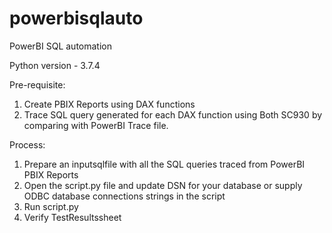 # powerbisqlauto
PowerBI SQL automation

Python version - 3.7.4 

Pre-requisite:
1.	Create PBIX Reports using DAX functions 
2.	Trace SQL query generated for each DAX function using Both SC930 by comparing with PowerBI Trace file.

Process:

1.	Prepare an inputsqlfile with all the SQL queries traced from PowerBI PBIX Reports
2.	Open the script.py file and update DSN for your database or supply ODBC database connections strings in the script 
3.  Run script.py
4.	Verify TestResultssheet

